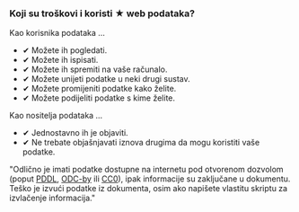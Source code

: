 ### Koji su troškovi i koristi <span class="stars-inline">&#x2605;</span> web podataka?

Kao korisnika podataka &hellip;

- &#10004; Možete ih pogledati.
- &#10004; Možete ih ispisati.
- &#10004; Možete ih spremiti na vaše računalo.
- &#10004; Možete unijeti podatke u neki drugi sustav.
- &#10004; Možete promijeniti podatke kako želite.
- &#10004; Možete podijeliti podatke s kime želite.

Kao nositelja podataka &hellip;

- &#10004; Jednostavno ih je objaviti.
- &#10004; Ne trebate objašnjavati iznova drugima da mogu koristiti vaše podatke.

"Odlično je imati podatke dostupne na internetu pod otvorenom dozvolom (poput [PDDL](http://opendatacommons.org/licenses/pddl/ "Open Data Commons &raquo; Public Domain Dedication and License (PDDL)"), [ODC-by](http://opendatacommons.org/licenses/by/ "Open Data Commons &raquo; Open Data Commons Attribution License") ili [CC0](http://creativecommons.org/publicdomain/zero/1.0/ "Creative Commons &mdash;CC0 1.0 Universal")), ipak informacije su zaključane u dokumentu. Teško je izvući podatke iz dokumenta, osim ako napišete vlastitu skriptu za izvlačenje informacija."
